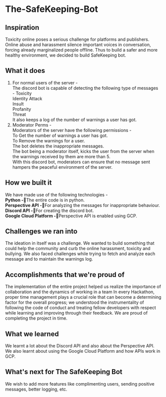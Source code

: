 # The-SafeKeeping-Bot
## Inspiration
Toxicity online poses a serious challenge for platforms and publishers. Online abuse and harassment silence important voices in conversation, forcing already marginalized people offline. Thus to build a safer and more healthy environment, we decided to build SafeKeeping bot.

## What it does
1. For normal users of the server -  
The discord bot is capable of detecting the following type of messages -
Toxicity  
Identity Attack  
Insult  
Profanity  
Threat  
It also keeps a log of the number of warnings a user has got.  
2. Moderator Perms -  
Moderators of the server have the following permissions -  
To Get the number of warnings a user has got.  
To Remove the warnings for a user.  
The bot deletes the inappropriate messages.  
The bot being a moderator itself, kicks the user from the server when the warnings received by them are more than 5.   
With this discord bot, moderators can ensure that no message sent hampers the peaceful environment of the server.

## How we built it
We have made use of the following technologies -  
**Python -**The entire code is in python.  
**Perspective API -**For analyzing the messages for inappropriate behaviour.  
**Discord API -**For creating the discord bot.  
**Google Cloud Platform -**Perspective API is enabled using GCP.  

## Challenges we ran into
The ideation in itself was a challenge. We wanted to build something that could help the community and curb the online harassment, toxicity and bullying. We also faced challenges while trying to fetch and analyze each message and to maintain the warnings log.

## Accomplishments that we're proud of
The implementation of the entire project helped us realize the importance of collaboration and the dynamics of working in a team In every Hackathon, proper time management plays a crucial role that can become a determining factor for the overall progress; we understood the instrumentality of following the code of conduct and treating fellow developers with respect while learning and improving through their feedback. We are proud of completing the project in time.

## What we learned
We learnt a lot about the Discord API and also about the Perspective API. We also learnt about using the Google Cloud Platform and how APIs work in GCP.

## What's next for The SafeKeeping Bot
We wish to add more features like complimenting users, sending positive messages, better logging, etc.